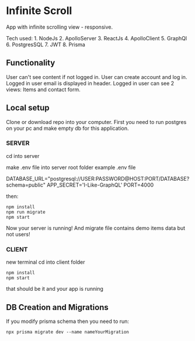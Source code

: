 # Infinite Scroll

App with infinite scrolling view - responsive.

Tech used:
    1. NodeJs
    2. ApolloServer
    3. ReactJs
    4. ApolloClient
    5. GraphQl
    6. PostgresSQL
    7. JWT
    8. Prisma

## Functionality

User can't see content if not logged in.
User can create account and log in.
Logged in user email is displayed in header.
Logged in user can see 2 views: Items and contact form.

## Local setup

Clone or download repo into your computer.
First you need to run postgres on your pc and make empty db for this application.

### SERVER

cd into server

make .env file into server root folder
example .env file

DATABASE_URL="postgresql://USER:PASSWORD@HOST:PORT/DATABASE?schema=public"
APP_SECRET='I-Like-GraphQL'
PORT=4000

then:

```
npm install
npm run migrate
npm start
```

Now your server is running! And migrate file contains demo items data but not users!

### CLIENT

new terminal
cd into client folder

```
npm install
npm start
```

that should be it and your app is running

## DB Creation and Migrations

If you modify prisma schema then you need to run:

```
npx prisma migrate dev --name nameYourMigration
```